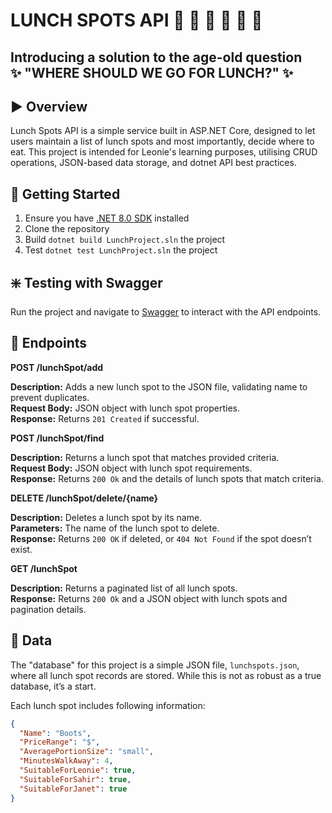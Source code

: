 # LUNCH SPOTS API 🍔 🥗 🍕 🍛 🍣 🥤
## Introducing a solution to the age-old question <br> ✨ "WHERE SHOULD WE GO FOR LUNCH?" ✨

## ▶️ Overview
Lunch Spots API is a simple service built in ASP.NET Core, designed to let users maintain a list of lunch spots and most
importantly, decide where to eat. This project is intended for Leonie's learning purposes, utilising CRUD operations, 
JSON-based data storage, and dotnet API best practices.

## 🏁 Getting Started

1. Ensure you have [.NET 8.0 SDK](https://dotnet.microsoft.com/download/dotnet/8.0) installed
2. Clone the repository
3. Build `dotnet build LunchProject.sln` the project
4. Test `dotnet test LunchProject.sln` the project

## ❇️ Testing with Swagger

Run the project and navigate to [Swagger](http://localhost:5000/docs/index.html) to interact with the API endpoints.

## 📍 Endpoints

**POST /lunchSpot/add**

**Description:** Adds a new lunch spot to the JSON file, validating name to prevent duplicates.<br>
**Request Body:** JSON object with lunch spot properties.<br>
**Response:** Returns `201 Created` if successful.

**POST /lunchSpot/find**

**Description:** Returns a lunch spot that matches provided criteria.<br>
**Request Body:** JSON object with lunch spot requirements.<br>
**Response:** Returns `200 Ok` and the details of lunch spots that match criteria.

**DELETE /lunchSpot/delete/{name}**

**Description:** Deletes a lunch spot by its name.<br>
**Parameters:** The name of the lunch spot to delete.<br>
**Response:** Returns `200 OK` if deleted, or `404 Not Found` if the spot doesn’t exist.

**GET /lunchSpot**

**Description:** Returns a paginated list of all lunch spots.<br>
**Response:** Returns `200 Ok` and a JSON object with lunch spots and pagination details.

## 💾 Data 

The "database" for this project is a simple JSON file, `lunchspots.json`, where all lunch spot records are stored. While 
this is not as robust as a true database, it’s a start.

Each lunch spot includes following information:
```json
{
  "Name": "Boots", 
  "PriceRange": "$",
  "AveragePortionSize": "small",
  "MinutesWalkAway": 4,
  "SuitableForLeonie": true,
  "SuitableForSahir": true,
  "SuitableForJanet": true
}
```
